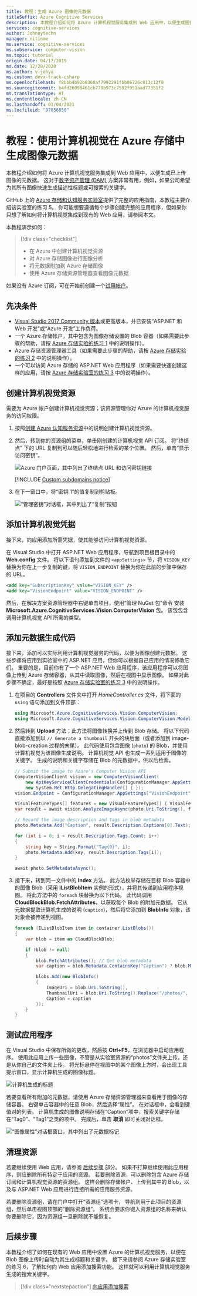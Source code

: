 ```yaml
---
title: 教程：生成 Azure 图像的元数据
titleSuffix: Azure Cognitive Services
description: 本教程介绍如何将 Azure 计算机视觉服务集成到 Web 应用中，以便生成图像的元数据。
services: cognitive-services
author: Johnnytechn
manager: nitinme
ms.service: cognitive-services
ms.subservice: computer-vision
ms.topic: tutorial
origin.date: 04/17/2019
ms.date: 12/28/2020
ms.author: v-johya
ms.custom: devx-track-csharp
ms.openlocfilehash: f8bbb4b92b0360af7992291fbb06726c013c12f9
ms.sourcegitcommit: b4fd26098461cb779b973c7592f951aad77351f2
ms.translationtype: HT
ms.contentlocale: zh-CN
ms.lasthandoff: 01/04/2021
ms.locfileid: "97856850"
---
```

# <a name="tutorial-use-computer-vision-to-generate-image-metadata-in-azure-storage"></a>教程：使用计算机视觉在 Azure 存储中生成图像元数据

本教程介绍如何将 Azure 计算机视觉服务集成到 Web 应用中，以便生成已上传图像的元数据。 这对于[数字资产管理 (DAM)](../overview.md#computer-vision-for-digital-asset-management) 方案非常有用，例如，如果公司希望为其所有图像快速生成描述性标题或可搜索的关键字。

GitHub 上的 [Azure 存储和认知服务实验室](https://github.com/Microsoft/computerscience/blob/master/Labs/Azure%20Services/Azure%20Storage/Azure%20Storage%20and%20Cognitive%20Services%20(MVC).md)提供了完整的应用指南，本教程主要介绍该实验室的练习 5。 你可能想要遵循每个步骤创建完整的应用程序，但如果你只想了解如何将计算机视觉集成到现有的 Web 应用，请参阅本文。

本教程演示如何：

> [!div class="checklist"]
> * 在 Azure 中创建计算机视觉资源
> * 对 Azure 存储图像进行图像分析
> * 将元数据附加到 Azure 存储图像
> * 使用 Azure 存储资源管理器查看图像元数据

如果没有 Azure 订阅，可在开始前创建一个[试用帐户](https://www.microsoft.com/china/azure/index.html?fromtype=cn)。 

## <a name="prerequisites"></a>先决条件

- [Visual Studio 2017 Community 版本](https://www.visualstudio.com/products/visual-studio-community-vs.aspx)或更高版本，并已安装“ASP.NET 和 Web 开发”或“Azure 开发”工作负荷。
- 一个 Azure 存储帐户，其中包含为图像存储设置的 Blob 容器（如果需要此步骤的帮助，请按 [Azure 存储实验的练习 1](https://github.com/Microsoft/computerscience/blob/master/Labs/Azure%20Services/Azure%20Storage/Azure%20Storage%20and%20Cognitive%20Services%20(MVC).md#Exercise1) 中的说明操作）。
- Azure 存储资源管理器工具（如果需要此步骤的帮助，请按 [Azure 存储实验的练习 2](https://github.com/Microsoft/computerscience/blob/master/Labs/Azure%20Services/Azure%20Storage/Azure%20Storage%20and%20Cognitive%20Services%20(MVC).md#Exercise2) 中的说明操作）。
- 一个可以访问 Azure 存储的 ASP.NET Web 应用程序（如果需要快速创建这样的应用，请按 [Azure 存储实验室的练习 3](https://github.com/Microsoft/computerscience/blob/master/Labs/Azure%20Services/Azure%20Storage/Azure%20Storage%20and%20Cognitive%20Services%20(MVC).md#Exercise3) 中的说明操作）。

## <a name="create-a-computer-vision-resource"></a>创建计算机视觉资源

需要为 Azure 帐户创建计算机视觉资源；该资源管理你对 Azure 的计算机视觉服务的访问权限。 

1. 按照[创建 Azure 认知服务资源](../../cognitive-services-apis-create-account.md)中的说明创建计算机视觉资源。

1. 然后，转到你的资源组的菜单，单击刚创建的计算机视觉 API 订阅。 将“终结点”  下的 URL 复制到可以随后轻松地进行检索的某个位置。 然后，单击“显示访问密钥”。 

    ![Azure 门户页面，其中列出了终结点 URL 和访问密钥链接](../Images/copy-vision-endpoint.png)
    
    [!INCLUDE [Custom subdomains notice](../../../../includes/cognitive-services-custom-subdomains-note.md)]


1. 在下一窗口中，将“密钥 1”的值复制到剪贴板。 

    ![“管理密钥”对话框，其中列出了“复制”按钮](../Images/copy-vision-key.png)

## <a name="add-computer-vision-credentials"></a>添加计算机视觉凭据

接下来，向应用添加所需凭据，使其能够访问计算机视觉资源。

在 Visual Studio 中打开 ASP.NET Web 应用程序，导航到项目根目录中的 **Web.config** 文件。 将以下语句添加到文件的 `<appSettings>` 节，将 `VISION_KEY` 替换为你在上一步复制的键，将 `VISION_ENDPOINT` 替换为你在此前的步骤中保存的 URL。

```xml
<add key="SubscriptionKey" value="VISION_KEY" />
<add key="VisionEndpoint" value="VISION_ENDPOINT" />
```

然后，在解决方案资源管理器中右键单击项目，使用“管理 NuGet 包”命令  安装 **Microsoft.Azure.CognitiveServices.Vision.ComputerVision** 包。 该包包含调用计算机视觉 API 所需的类型。

## <a name="add-metadata-generation-code"></a>添加元数据生成代码

接下来，添加可以实际利用计算机视觉服务的代码，以便为图像创建元数据。 这些步骤将应用到实验室中的 ASP.NET 应用，但你可以根据自己应用的情况修改它们。 重要的是，目前你有了一个 ASP.NET Web 应用程序，该应用程序可以将图像上传到 Azure 存储容器，从其中读取图像，然后在视图中显示图像。 如果对此步骤不确定，最好是按照 [Azure 存储实验室的练习 3](https://github.com/Microsoft/computerscience/blob/master/Labs/Azure%20Services/Azure%20Storage/Azure%20Storage%20and%20Cognitive%20Services%20(MVC).md#Exercise3) 中的说明操作。 

1. 在项目的 **Controllers** 文件夹中打开 *HomeController.cs* 文件，将下面的 `using` 语句添加到文件顶部：

    ```csharp
    using Microsoft.Azure.CognitiveServices.Vision.ComputerVision;
    using Microsoft.Azure.CognitiveServices.Vision.ComputerVision.Models;
    ```

1. 然后转到 **Upload** 方法；此方法将图像转换并上传到 Blob 存储。 将以下代码直接添加到以 `// Generate a thumbnail` 开头的块后面（或者添加到 image-blob-creation 过程的末尾）。 此代码使用包含图像 (`photo`) 的 Blob，并使用计算机视觉为该图像生成说明。 计算机视觉 API 也生成一系列适用于图像的关键字。 生成的说明和关键字存储在 Blob 的元数据中，供以后检索。

    ```csharp
    // Submit the image to Azure's Computer Vision API
    ComputerVisionClient vision = new ComputerVisionClient(
        new ApiKeyServiceClientCredentials(ConfigurationManager.AppSettings["SubscriptionKey"]),
        new System.Net.Http.DelegatingHandler[] { });
    vision.Endpoint = ConfigurationManager.AppSettings["VisionEndpoint"];

    VisualFeatureTypes[] features = new VisualFeatureTypes[] { VisualFeatureTypes.Description };
    var result = await vision.AnalyzeImageAsync(photo.Uri.ToString(), features);

    // Record the image description and tags in blob metadata
    photo.Metadata.Add("Caption", result.Description.Captions[0].Text);

    for (int i = 0; i < result.Description.Tags.Count; i++)
    {
        string key = String.Format("Tag{0}", i);
        photo.Metadata.Add(key, result.Description.Tags[i]);
    }

    await photo.SetMetadataAsync();
    ```

1. 接下来，转到同一文件中的 **Index** 方法。 此方法枚举存储在目标 Blob 容器中的图像 Blob（采用 **IListBlobItem** 实例的形式），并将其传递到应用程序视图。 将此方法中的 `foreach` 块替换为以下代码。 此代码调用 **CloudBlockBlob.FetchAttributes**，以获取每个 Blob 的附加元数据。 它从元数据提取计算机生成的说明 (`caption`)，然后将它添加到 **BlobInfo** 对象，该对象会被传递到视图。
    
    ```csharp
    foreach (IListBlobItem item in container.ListBlobs())
    {
        var blob = item as CloudBlockBlob;
    
        if (blob != null)
        {
            blob.FetchAttributes(); // Get blob metadata
            var caption = blob.Metadata.ContainsKey("Caption") ? blob.Metadata["Caption"] : blob.Name;
    
            blobs.Add(new BlobInfo()
            {
                ImageUri = blob.Uri.ToString(),
                ThumbnailUri = blob.Uri.ToString().Replace("/photos/", "/thumbnails/"),
                Caption = caption
            });
        }
    }
    ```

## <a name="test-the-app"></a>测试应用程序

在 Visual Studio 中保存所做的更改，然后按 **Ctrl+F5**，在浏览器中启动应用程序。 使用此应用上传一些图像，不管是从实验室资源的“photos”文件夹上传，还是从你自己的文件夹上传。 将光标悬停在视图中的某个图像上方时，会出现工具提示窗口，显示计算机生成的图像标题。

![计算机生成的标题](../Images/thumbnail-with-tooltip.png)

若要查看所有附加的元数据，请使用 Azure 存储资源管理器来查看用于图像的存储容器。 右键单击容器中的任意 Blob，然后选择“属性”。  在对话框中，会看到键值对的列表。 计算机生成的图像说明存储在“Caption”项中，搜索关键字存储在“Tag0”、“Tag1”之类的项中。 完成后，单击 **取消** 即可关闭对话框。

![“图像属性”对话框窗口，其中列出了元数据标记](../Images/blob-metadata.png)

## <a name="clean-up-resources"></a>清理资源

若要继续使用 Web 应用，请参阅 [后续步骤](#next-steps) 部分。 如果不打算继续使用此应用程序，则应删除所有特定于应用的资源。 若要删除资源，可以删除包含 Azure 存储订阅和计算机视觉资源的资源组。 这样会删除存储帐户、上传到其中的 Blob，以及与 ASP.NET Web 应用进行连接所需的应用服务资源。 

若要删除资源组，请在门户中打开“资源组”选项卡，  导航到用于此项目的资源组，然后单击视图顶部的“删除资源组”。  系统会要求你键入资源组的名称来确认你要删除它，因为资源组一旦删除就不能恢复。

## <a name="next-steps"></a>后续步骤

本教程介绍了如何在现有的 Web 应用中设置 Azure 的计算机视觉服务，以便在 Blob 图像上传时自动为其生成标题和关键字。 接下来请参阅 Azure 存储实验室的练习 6，了解如何向 Web 应用添加搜索功能。 这样就可以利用计算机视觉服务生成的搜索关键字。

> [!div class="nextstepaction"]
> [向应用添加搜索](https://github.com/Microsoft/computerscience/blob/master/Labs/Azure%20Services/Azure%20Storage/Azure%20Storage%20and%20Cognitive%20Services%20(MVC).md#Exercise6)

<!-- Update_Description: wording update -->